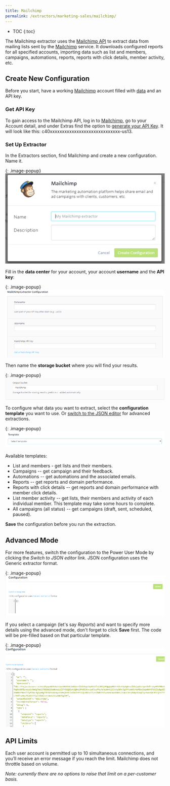 ```yaml
---
title: Mailchimp
permalink: /extractors/marketing-sales/mailchimp/
---
```


* TOC
{:toc}

The Mailchimp extractor uses the [Mailchimp API](http://developer.mailchimp.com/documentation/mailchimp/) to extract data from 
mailing lists sent by the [Mailchimp](https://www.mailchimp.com/) service. It downloads configured reports for all specified accounts, 
importing data such as list and members, campaigns, automations, reports, reports with click details, member activity, etc.

## Create New Configuration

Before you start, have a working [Mailchimp](https://login.mailchimp.com/signup/) account filled with [data](https://us13.admin.mailchimp.com/campaigns/) 
and an API key.  

### Get API Key
To gain access to the Mailchimp API, log in to [Mailchimp](https://www.mailchimp.com/), go to your Account detail, and under Extras find the option to [generate your API Key](http://kb.mailchimp.com/integrations/api-integrations/about-api-keys#Find-or-Generate-Your-API-Key). 
It will look like this: c40xxxxxxxxxxxxxxxxxxxxxxxxxxxxx-us13.

### Set Up Extractor
In the Extractors section, find Mailchimp and create a new configuration. Name it.

{: .image-popup}
![Mailchimp New Configuration](/extractors/marketing-sales/mailchimp/01-new-configuration.png)

Fill in the **data center** for your account, your account **username** and the **API key**:

{: .image-popup}
![Mailchimp API Key](/extractors/marketing-sales/mailchimp/02-api-key.png)

Then name the **storage bucket** where you will find your results.

{: .image-popup}
![Mailchimp Output Bucket](/extractors/marketing-sales/mailchimp/03-output-bucket.png)

To configure what data you want to extract, select the **configuration template** you want to use. 
Or [switch to the JSON editor](https://help.keboola.com/extractors/marketing-sales/mailchimp/#advanced-mode)
for advanced extractions.

{: .image-popup}
![Mailchimp Templates](/extractors/marketing-sales/mailchimp/04-templates.png)

Available templates:

- List and members - get lists and their members.
- Campaigns -- get campaign and their feedback.
- Automations -- get automations and the associated emails.
- Reports -- get reports and domain performance.
- Reports with click details -- get reports and domain performance with member click details.
- List member activity -- get lists, their members and activity of each individual member. This template may take some hours to complete.
- All campaigns (all status) -- get campaigns (draft, sent, scheduled, paused).

**Save** the configuration before you run the extraction.

## Advanced Mode

For more features, switch the configuration to the Power User Mode by clicking the *Switch to JSON editor* link. 
JSON configuration uses the Generic extractor format.

{: .image-popup}
![Mailchimp Advanced Mode](/extractors/marketing-sales/mailchimp/05-advanced-mode.png)

If you select a campaign (let's say *Reports*) and want to specify more details using the advanced mode, don't forget to click 
**Save** first. The code will be pre-filled based on that particular template.

{: .image-popup}
![Mailchimp Advanced Mode pre-filled](/extractors/marketing-sales/mailchimp/06-prefilled-JSON.png)

## API Limits
Each user account is permitted up to 10 simultaneous connections, and you’ll receive an error message if you reach the limit. 
Mailchimp does not throttle based on volume. 

*Note: currently there are no options to raise that limit on a per-customer basis.*

